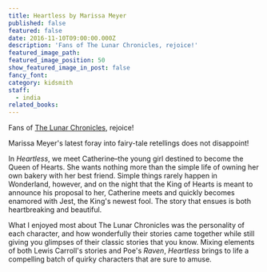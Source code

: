 ```yaml
---
title: Heartless by Marissa Meyer
published: false
featured: false
date: 2016-11-10T09:00:00.000Z
description: 'Fans of The Lunar Chronicles, rejoice!'
featured_image_path:
featured_image_position: 50
show_featured_image_in_post: false
fancy_font:
category: kidsmith
staff:
  - india
related_books:
---
```



Fans of [The Lunar Chronicles](http://www.brooklinebooksmith-shop.com/book/9781250113221), rejoice!

Marissa Meyer's latest foray into fairy-tale retellings does not disappoint!

In *Heartless*, we meet Catherine–the young girl destined to become the Queen of Hearts. She wants nothing more than the simple life of owning her own bakery with her best friend. Simple things rarely happen in Wonderland, however, and on the night that the King of Hearts is meant to announce his proposal to her, Catherine meets and quickly becomes enamored with Jest, the King's newest fool. The story that ensues is both heartbreaking and beautiful.&nbsp;

What I enjoyed most about The Lunar Chronicles was the personality of each character, and how wonderfully their stories came together while still giving you glimpses of their classic stories that you know. Mixing elements of both Lewis Carroll's stories and Poe's *Raven*, *Heartless* brings to life a compelling batch of quirky characters that are sure to amuse.

&nbsp;
